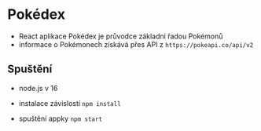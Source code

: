 # Pokédex

- React aplikace Pokédex je průvodce základní řadou Pokémonů
- informace o Pokémonech získává přes API z `https://pokeapi.co/api/v2`

## Spuštění

- node.js v 16

- instalace závislostí
  `npm install`

- spuštění appky
  `npm start`
